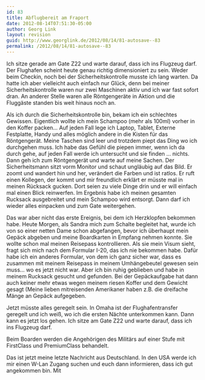 ```yaml
---
id: 83
title: Abflugbereit am Fraport
date: 2012-08-14T07:51:30-05:00
author: Georg Link
layout: revision
guid: http://www.georglink.de/2012/08/14/81-autosave--83
permalink: /2012/08/14/81-autosave--83
---
```

Ich sitze gerade am Gate Z22 und warte darauf, dass ich ins Flugzeug darf. Der Flughafen scheint heute genau richtig dimensioniert zu sein. Weder beim Checkin, noch bei der Sicherheitskontrolle musste ich lang warten. Da hatte ich aber vielleicht auch einfach nur Glück, denn bei meiner Sicherheitskontrolle waren nur zwei Maschinen aktiv und ich war fast sofort dran. An anderer Stelle waren alle Röntgengeräte in Aktion und die Fluggäste standen bis weit hinaus noch an.

Als ich durch die Sicherheitskontrolle bin, bekam ich ein schlechtes Gewissen. Eigentlich wollte ich mein Schampoo (mehr als 100ml) vorher in den Koffer packen&#8230; Auf jeden Fall lege ich Laptop, Tablet, Externe Festplatte, Handy und alles möglich andere in die Kisten für das Röntgengerät. Meine Taschen sind leer und trotzdem piept das Ding wo ich durchgehen muss. Ich habe das Gefühl die piepen immer, wenn ich da durch gehe, auf jeden Fall werde ich untersucht und sie finden &#8230; nichts. Dann geh ich zum Röntgengerät und warte auf meine Sachen. Der Sicherheitsmann sitzt vorm Monitor und schaut ungläubig auf das Bild. Er zoomt und wandert hin und her, verändert die Farben und ist ratlos. Er ruft einen Kollegen, der kommt und mir freundlich erklärt er müsste mal in meinen Rücksack gucken. Dort seien zu viele Dinge drin und er will einfach mal einen Blick reinwerfen. Im Ergebnis habe ich meinen gesamten Rucksack ausgebreitet und mein Schampoo wird entsorgt. Dann darf ich wieder alles einpacken und zum Gate weitergehen.

Das war aber nicht das erste Ereignis, bei dem ich Herzklopfen bekommen habe. Heute Morgen, als Sandra mich zum Schalte begleitet hat, wurde ich von so einer netten Dame schon abgefangen, bevor ich überhaupt mein Gepäck abgeben und meine Boardkarten in Empfang nehmen konnte. Sie wollte schon mal meinen Reisepass kontrollieren. Als sie mein Visum sieht, fragt sich mich nach dem Formular I-20, das ich nie bekommen habe. Dafür habe ich ein anderes Formular, von dem ich ganz sicher war, dass es zusammen mit meinem Reisepass in meinem Umhängebeutel gewesen sein muss&#8230; wo es jetzt nicht war. Aber ich bin ruhig geblieben und habe in meinem Rucksack gesucht und gefunden. Bei der Gepäckaufgabe hat dann auch keiner mehr etwas wegen meinem riesen Koffer und dem Gewicht gesagt (Meine lieben mitreisenden Amerikaner haben z.B. die dreifache Mänge an Gepäck aufgegeben.

Jetzt müsste alles geregelt sein. In Omaha ist der Flughafentransfer geregelt und ich weiß, wo ich die ersten Nächte unterkommen kann. Dann kann es jetzt los gehen. Ich sitze am Gate Z22 und warte darauf, dass ich ins Flugzeug darf.

Beim Boarden werden die Angehörigen des Militärs auf einer Stufe mit FirstClass und PremiumClass behandelt.

Das ist jetzt meine letzte Nachricht aus Deutschland. In den USA werde ich mir einen W-Lan Zugang suchen und euch dann informieren, dass ich gut angekommen bin. Mit